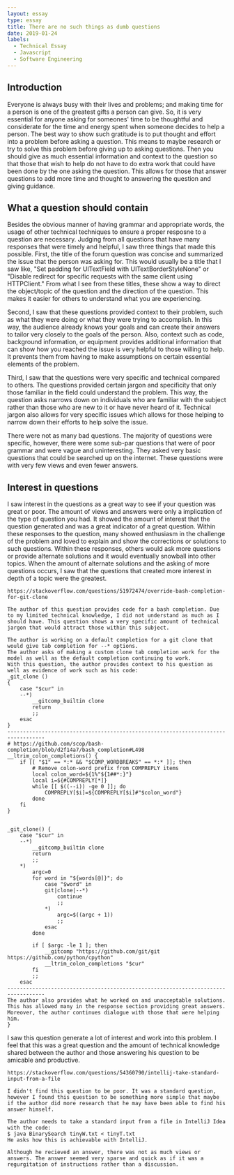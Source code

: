 ```yaml
---
layout: essay
type: essay
title: There are no such things as dumb questions
date: 2019-01-24
labels:
  - Technical Essay
  - Javascript
  - Software Engineering
---
```


## Introduction 
Everyone is always busy with their lives and problems; and making time for a person is one of the greatest gifts a person can give. 
So, it is very essential for anyone asking for someones' time to be thoughtful and considerate for the time and energy spent when someone decides to help a person.
The best way to show such gratitude is to put thought and effort into a problem before asking a question. This means to maybe research or try to solve this problem before giving up to asking questions.
Then you should give as much essential information and context to the question so that those that wish to help do not have to do extra work that could have been done by the one asking the question.
This allows for those that answer questions to add more time and thought to answering the question and giving guidance.

## What a question should contain

Besides the obvious manner of having grammar and appropriate words, the usage of other technical techniques to ensure a proper resposne to a question
are necessary. Judging from all questions that have many responses that were timely and helpful, I saw three things that made this possible.
First, the title of the forum question was concise and summarized the issue that the person was asking for. This would usually be a title that I saw like, "Set padding for UITextField with UITextBorderStyleNone" or "Disable redirect for specific requests with the same client using HTTPClient." From what I see from these titles, these show a way to direct the object/topic of the question and the direction of the question. This makes it easier for others to understand what you are experiencing. 

Second, I saw that these questions provided context to their problem, such as what they were doing or what they were trying to accomplish. In this way, the audience already knows your goals and can create their answers to tailor very closely to the goals of the person. Also, context such as code, background information, or equipment provides additional information that can show how you reached the issue is very helpful to those willing to help. It prevents them from having to make assumptions on certain essential elements of the problem.

Third, I saw that the questions were very specific and technical compared to others. The questions provided certain jargon and specificity that only those familiar in the field could understand the problem. This way, the question asks narrows down on individuals who are familiar with the subject rather than those who are new to it or have never heard of it. Technical jargon also allows for very specific issues which allows for those helping to narrow down their efforts to help solve the issue. 

There were not as many bad questions. The majority of questions were specific, however, there were some sub-par questions that were of poor grammar and were vague and uninteresting. They asked very basic questions that could be searched up on the internet. These questions were with very few views and even fewer answers.

## Interest in questions 
I saw interest in the questions as a great way to see if your question was great or poor. The amount of views and answers were only a implication of the type of question you had. It showed the amount of interest that the question generated and was a great indicator of a great question. Within these responses to the question, many showed enthusiasm in the challenge of the problem and loved to explain and show the corrections or solutions to such questions. Within these responses, others would ask more questions or provide alternate solutions and it would eventually snowball into other topics. When the amount of alternate solutions and the asking of more questions occurs, I saw that the questions that created more interest in depth of a topic were the greatest.

```
https://stackoverflow.com/questions/51972474/override-bash-completion-for-git-clone

The author of this question provides code for a bash completion. Due to my limited technical knowledge, I did not understand as much as I should have. This question shows a very specific amount of technical jargon that would attract those within this subject.

The author is working on a default completion for a git clone that would give tab completion for --* options.
The author asks of making a custom clone tab completion work for the model as well as the default completion continuing to work.
With this question, the author provides context to his question as well as evidence of work such as his code:
_git_clone ()
{
    case "$cur" in
    --*)
        __gitcomp_builtin clone
        return
        ;;
    esac
}
----------------------------------------------------------------------------------
# https://github.com/scop/bash-completion/blob/d2f14a7/bash_completion#L498
__ltrim_colon_completions() {
    if [[ "$1" == *:* && "$COMP_WORDBREAKS" == *:* ]]; then
        # Remove colon-word prefix from COMPREPLY items
        local colon_word=${1%"${1##*:}"}
        local i=${#COMPREPLY[*]}
        while [[ $((--i)) -ge 0 ]]; do
            COMPREPLY[$i]=${COMPREPLY[$i]#"$colon_word"}
        done
    fi
}


_git_clone() {
    case "$cur" in
    --*)
        __gitcomp_builtin clone
        return
        ;;
    *)
        argc=0
        for word in "${words[@]}"; do
            case "$word" in
            git|clone|--*)
                continue
                ;;
            *)
                argc=$((argc + 1))
                ;;
            esac
        done

        if [ $argc -le 1 ]; then
            __gitcomp "https://github.com/git/git https://github.com/python/cpython"
            __ltrim_colon_completions "$cur"
        fi
        ;;
    esac
----------------------------------------------------------------------------------
The author also provides what he worked on and unacceptable solutions. This has allowed many in the response section providing great answers.
Moreover, the author continues dialogue with those that were helping him.
}
```
I saw this question generate a lot of interest and work into this problem. I feel that this was a great question and the amount of technical knowledge shared between the author and those answering his question to be amicable and productive.

```
https://stackoverflow.com/questions/54360790/intellij-take-standard-input-from-a-file

I didn't find this question to be poor. It was a standard question, however I found this question to be something more simple that maybe if the author did more research that he may have been able to find his answer himself.

The author needs to take a standard input from a file in IntelliJ Idea with the code:
$ java BinarySearch tinyW.txt < tinyT.txt
He asks how this is achievable with IntelliJ.

Although he recieved an answer, there was not as much views or answers. The answer seemed very sparse and quick as if it was a regurgitation of instructions rather than a discussion.
```
